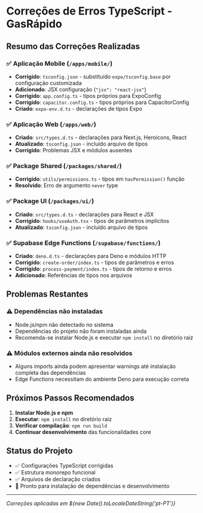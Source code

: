 # Correções de Erros TypeScript - GasRápido

## Resumo das Correções Realizadas

### ✅ Aplicação Mobile (`/apps/mobile/`)
- **Corrigido**: `tsconfig.json` - substituído `expo/tsconfig.base` por configuração customizada
- **Adicionado**: JSX configuração (`"jsx": "react-jsx"`)
- **Corrigido**: `app.config.ts` - tipos próprios para ExpoConfig 
- **Corrigido**: `capacitor.config.ts` - tipos próprios para CapacitorConfig
- **Criado**: `expo-env.d.ts` - declarações de tipos Expo

### ✅ Aplicação Web (`/apps/web/`)
- **Criado**: `src/types.d.ts` - declarações para Next.js, Heroicons, React
- **Atualizado**: `tsconfig.json` - incluído arquivo de tipos
- **Corrigido**: Problemas JSX e módulos ausentes

### ✅ Package Shared (`/packages/shared/`)
- **Corrigido**: `utils/permissions.ts` - tipos em `hasPermission()` função
- **Resolvido**: Erro de argumento `never` type

### ✅ Package UI (`/packages/ui/`)
- **Criado**: `src/types.d.ts` - declarações para React e JSX
- **Corrigido**: `hooks/useAuth.tsx` - tipos de parâmetros implícitos
- **Atualizado**: `tsconfig.json` - incluído arquivo de tipos

### ✅ Supabase Edge Functions (`/supabase/functions/`)
- **Criado**: `deno.d.ts` - declarações para Deno e módulos HTTP
- **Corrigido**: `create-order/index.ts` - tipos de parâmetros e erros
- **Corrigido**: `process-payment/index.ts` - tipos de retorno e erros
- **Adicionado**: Referências de tipos nos arquivos

## Problemas Restantes

### ⚠️ Dependências não instaladas
- Node.js/npm não detectado no sistema
- Dependências do projeto não foram instaladas ainda
- Recomenda-se instalar Node.js e executar `npm install` no diretório raiz

### ⚠️ Módulos externos ainda não resolvidos
- Alguns imports ainda podem apresentar warnings até instalação completa das dependências
- Edge Functions necessitam do ambiente Deno para execução correta

## Próximos Passos Recomendados

1. **Instalar Node.js e npm**
2. **Executar**: `npm install` no diretório raiz
3. **Verificar compilação**: `npm run build`
4. **Continuar desenvolvimento** das funcionalidades core

## Status do Projeto
- ✅ Configurações TypeScript corrigidas
- ✅ Estrutura monorepo funcional  
- ✅ Arquivos de declaração criados
- 🔄 Pronto para instalação de dependências e desenvolvimento

---
*Correções aplicadas em ${new Date().toLocaleDateString('pt-PT')}*